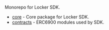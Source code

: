 Monorepo for Locker SDK.

- [core](./packages/core) - Core package for Locker SDK.
- [contracts](./contracts) - ERC6900 modules used by SDK.